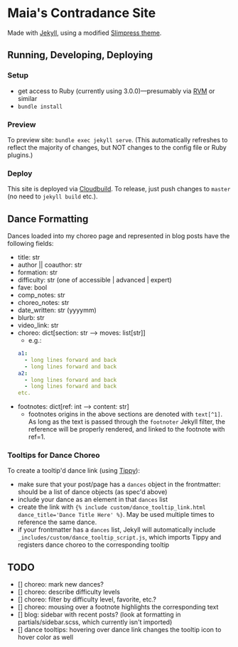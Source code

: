 # Maia's Contradance Site

Made with [Jekyll](https://jekyllrb.com/), using a modified [Slimpress theme](https://github.com/jeremyrea/slimpress).

## Running, Developing, Deploying

### Setup
- get access to Ruby (currently using 3.0.0)—presumably via [RVM](https://rvm.io/) or similar
- `bundle install`

### Preview
To preview site: `bundle exec jekyll serve`. (This automatically refreshes to reflect the majority of changes, but NOT changes to the config file or Ruby plugins.)

### Deploy
This site is deployed via [Cloudbuild](./cloudbuild). To release, just push changes to `master` (no need to `jekyll build` etc.).

## Dance Formatting
Dances loaded into my choreo page and represented in blog posts have the following fields:
- title: str
- author || coauthor: str
- formation: str
- difficulty: str (one of accessible | advanced | expert)
- fave: bool
- comp_notes: str
- choreo_notes: str
- date_written: str (yyyymm)
- blurb: str
- video_link: str
- choreo: dict[section: str --> moves: list[str]]
  - e.g.:
  ```yaml
  a1:
    - long lines forward and back
    - long lines forward and back
  a2:
    - long lines forward and back
    - long lines forward and back
  etc.
  ```
- footnotes: dict[ref: int --> content: str]
  - footnotes origins in the above sections are denoted with `text[^1]`. As long as the text is passed through the `footnoter` Jekyll filter, the reference will be properly rendered, and linked to the footnote with ref=1.

### Tooltips for Dance Choreo
To create a tooltip'd dance link (using [Tippy](https://atomiks.github.io/tippyjs/)):
- make sure that your post/page has a `dances` object in the frontmatter: should be a list of dance objects (as spec'd above)
- include your dance as an element in that `dances` list
- create the link with `{% include custom/dance_tooltip_link.html dance_title='Dance Title Here' %}`. May be used multiple times to reference the same dance.
- if your frontmatter has a `dances` list, Jekyll will automatically include `_includes/custom/dance_tooltip_script.js`, which imports Tippy and registers dance choreo to the corresponding tooltip

## TODO
- [] choreo: mark new dances?
- [] choreo: describe difficulty levels
- [] choreo: filter by difficulty level, favorite, etc.?
- [] choreo: mousing over a footnote highlights the corresponding text
- [] blog: sidebar with recent posts? (look at formatting in partials/sidebar.scss, which currently isn't imported)
- [] dance tooltips: hovering over dance link changes the tooltip icon to hover color as well
